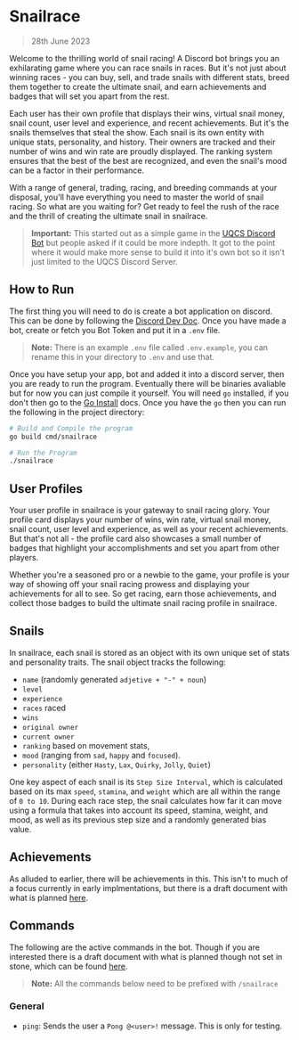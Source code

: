 # Snailrace
> 28th June 2023

Welcome to the thrilling world of snail racing! A Discord bot brings you an 
exhilarating game where you can race snails in races. But it's not just about 
winning races - you can buy, sell, and trade snails with different stats, breed 
them together to create the ultimate snail, and earn achievements and badges 
that will set you apart from the rest.

Each user has their own profile that displays their wins, virtual snail money, 
snail count, user level and experience, and recent achievements. But it's the 
snails themselves that steal the show. Each snail is its own entity with unique 
stats, personality, and history. Their owners are tracked and their number of 
wins and win rate are proudly displayed. The ranking system ensures that the 
best of the best are recognized, and even the snail's mood can be a factor in 
their performance.

With a range of general, trading, racing, and breeding commands at your 
disposal, you'll have everything you need to master the world of snail racing. 
So what are you waiting for? Get ready to feel the rush of the race and the 
thrill of creating the ultimate snail in snailrace.

> **Important:** This started out as a simple game in the [UQCS Discord Bot]
>                but people asked if it could be more indepth. It got to the 
>                point where it would make more sense to build it into it's own
>                bot so it isn't just limited to the UQCS Discord Server.

## How to Run

The first thing you will need to do is create a bot application on discord. This
can be done by following the [Discord Dev Doc]. Once you have made a bot, create
or fetch you Bot Token and put it in a `.env` file.

> **Note:** There is an example `.env` file called `.env.example`, you can 
>           rename this in your directory to `.env` and use that.

Once you have setup your app, bot and added it into a discord server, then you 
are ready to run the program. Eventually there will be binaries avaliable but
for now you can just compile it yourself. You will need `go` installed, if you
don't then go to the [Go Install] docs. Once you have the `go` then you can run
the following in the project directory:

```bash
# Build and Compile the program
go build cmd/snailrace

# Run the Program
./snailrace
```

## User Profiles

Your user profile in snailrace is your gateway to snail racing glory. Your 
profile card displays your number of wins, win rate, virtual snail money, snail 
count, user level and experience, as well as your recent achievements. But 
that's not all - the profile card also showcases a small number of badges that 
highlight your accomplishments and set you apart from other players.

Whether you're a seasoned pro or a newbie to the game, your profile is your way 
of showing off your snail racing prowess and displaying your achievements for 
all to see. So get racing, earn those achievements, and collect those badges to 
build the ultimate snail racing profile in snailrace.

## Snails

In snailrace, each snail is stored as an object with its own unique set of stats
and personality traits. The snail object tracks the following:

- `name` (randomly generated `adjetive + "-" + noun`)
- `level`
- `experience`
- `races` raced
- `wins`
- `original owner`
- `current owner`
- `ranking` based on movement stats,
- `mood` (ranging from `sad`, `happy` and `focused`).
- `personality` (either `Hasty`, `Lax`, `Quirky`, `Jolly`, `Quiet`)

One key aspect of each snail is its `Step Size Interval`, which is calculated 
based on its max `speed`, `stamina`, and `weight` which are all within the range 
of `0 to 10`. During each race step, the snail calculates how far it can move 
using a formula that takes into account its speed, stamina, weight, and mood, as 
well as its previous step size and a randomly generated bias value.

## Achievements

As alluded to earlier, there will be achievements in this. This isn't to much of
a focus currently in early implmentations, but there is a draft document with
what is planned [here](./docs/draft_achievements.md).

## Commands

The following are the active commands in the bot. Though if you are interested
there is a draft document with what is planned though not set in stone, which 
can be found [here](./docs/draft_commands.md).

> **Note:** All the commands below need to be prefixed with `/snailrace`

### General

- `ping`:
    Sends the user a `Pong @<user>!` message. This is only for testing.


[UQCS Discord Bot]: https://github.com/UQComputingSociety/uqcsbot-discord
[Discord Dev Doc]: https://discord.com/developers/docs/getting-started
[Go Install]: https://go.dev/doc/install